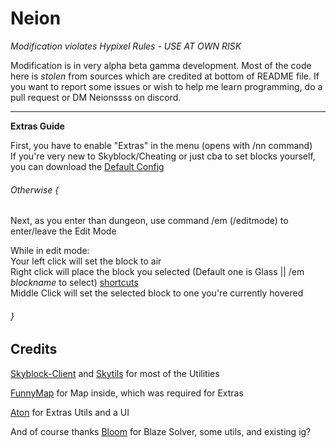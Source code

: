 # Neion

_Modification violates Hypixel Rules - USE AT OWN RISK_

Modification is in very alpha beta gamma development. Most of the code here is *stolen* from sources which are credited at bottom of README file. 
If you want to report some issues or wish to help me learn programming, do a pull request or DM Neionssss on discord. 

----------------------------------------------------------------------
__Extras Guide__

First, you have to enable "Extras" in the menu (opens with /nn command)  
If you're very new to Skyblock/Cheating or just cba to set blocks yourself, you can download the [Default Config](https://github.com/Neionssss/Neion/blob/48ab103703c7cb6e903c5d3c1bcd0be94e854d12/DefaultConfigGuide.md)  

###### Otherwise {  

Next, as you enter than dungeon, use command /em (/editmode) to enter/leave the Edit Mode

While in edit mode:  
Your left click will set the block to air  
Right click will place the block you selected (Default one is Glass || /em *blockname* to select) [shortcuts](https://github.com/Neionssss/Neion/blob/91647197c786afcc73ba639ffe273fa5e037d564/shortcuts.md)  
Middle Click will set the selected block to one you're currently hovered  

###### }

__Credits__
----------------------------------------------------------------------
[Skyblock-Client](https://github.com/Harry282/Skyblock-Client) and [Skytils](https://github.com/Skytils/SkytilsMod) for most of the Utilities

[FunnyMap](https://github.com/Harry282/FunnyMap) for Map inside, which was required for Extras

[Aton](https://github.com/FloppaCoding) for Extras Utils and a UI 

And of course thanks [Bloom](https://github.com/UnclaimedBloom6) for Blaze Solver, some utils, and existing ig?


